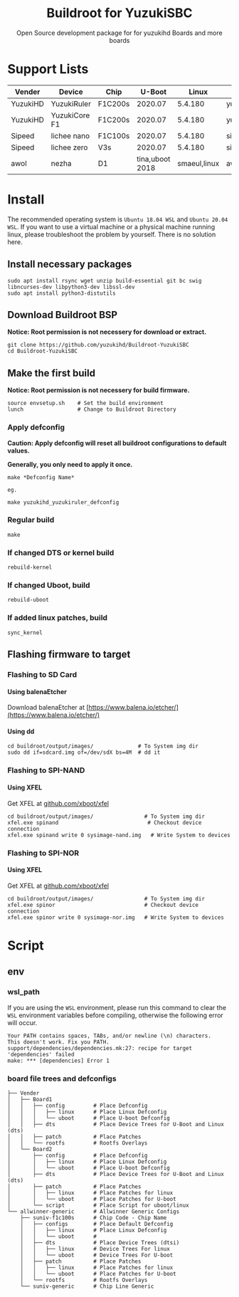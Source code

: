<h1 align="center">Buildroot for YuzukiSBC</h1>
<p align="center">Open Source development package for for yuzukihd Boards and more boards</p>

# Support Lists
|  Vender  | Device      | Chip    | U-Boot  | Linux   | Defconfig |
| -------- | ----------- | ------- | ------- | ------- | --------- |
| YuzukiHD | YuzukiRuler | F1C200s | 2020.07 | 5.4.180 | yuzukihd_yuzukiruler_defconfig |
| YuzukiHD | YuzukiCore F1 | F1C200s | 2020.07 | 5.4.180 | yuzukihd_yuzukicore_f1_defconfig |
| Sipeed   | lichee nano | F1C100s | 2020.07 | 5.4.180 | sipeed_lichee_nano_defconfig |
| Sipeed   | lichee zero | V3s | 2020.07 | 5.4.180 | sipeed_lichee_zero_defconfig |
| awol   | nezha | D1 | tina,uboot 2018 | smaeul,linux | awol_nezha_defconfig |


# Install

The recommended operating system is `Ubuntu 18.04 WSL` and `Ubuntu 20.04 WSL`. If you want to use a virtual machine or a physical machine running linux, please troubleshoot the problem by yourself. There is no solution here.

## Install necessary packages
``` shell
sudo apt install rsync wget unzip build-essential git bc swig libncurses-dev libpython3-dev libssl-dev
sudo apt install python3-distutils
```

## Download Buildroot BSP
**Notice: Root permission is not necessery for download or extract.**
```shell
git clone https://github.com/yuzukihd/Buildroot-YuzukiSBC
cd Buildroot-YuzukiSBC
```

## Make the first build
**Notice: Root permission is not necessery for build firmware.**

```
source envsetup.sh    # Set the build environment
lunch                 # Change to Buildroot Directory
```

### Apply defconfig
**Caution: Apply defconfig will reset all buildroot configurations to default values.**

**Generally, you only need to apply it once.**
```shell
make *Defconfig Name*

eg.

make yuzukihd_yuzukiruler_defconfig
```

### Regular build
```shell
make
```

### If changed DTS or kernel build
```shell
rebuild-kernel
```

### If changed Uboot, build
```shell
rebuild-uboot
```

### If added linux patches, build
```shell
sync_kernel
```

## Flashing firmware to target

### Flashing to SD Card
#### Using balenaEtcher

Download balenaEtcher at [https://www.balena.io/etcher/](https://www.balena.io/etcher/)

#### Using dd
```
cd buildroot/output/images/              # To System img dir
sudo dd if=sdcard.img of=/dev/sdX bs=4M  # dd it
```

### Flashing to SPI-NAND
#### Using XFEL

Get XFEL at [github.com/xboot/xfel](https://github.com/xboot/xfel/releases/)

```shell
cd buildroot/output/images/                # To System img dir
xfel.exe spinand                            # Checkout device connection
xfel.exe spinand write 0 sysimage-nand.img   # Write System to devices
```

### Flashing to SPI-NOR
#### Using XFEL

Get XFEL at [github.com/xboot/xfel](https://github.com/xboot/xfel/releases/)

```shell
cd buildroot/output/images/                # To System img dir
xfel.exe spinor                            # Checkout device connection
xfel.exe spinor write 0 sysimage-nor.img   # Write System to devices
```

<script id="asciicast-470363" src="https://asciinema.org/a/470363.js" async></script>

# Script

## env

### wsl_path

If you are using the `WSL` environment, please run this command to clear the `WSL` environment variables before compiling, otherwise the following error will occur.

```
Your PATH contains spaces, TABs, and/or newline (\n) characters.
This doesn't work. Fix you PATH.
support/dependencies/dependencies.mk:27: recipe for target 'dependencies' failed
make: *** [dependencies] Error 1
```

### board file trees and defconfigs

```tree
├── Vender
│   ├── Board1
│   │   ├── config         # Place Defconfig
│   │   │   ├── linux      # Place Linux Defconfig
│   │   │   └── uboot      # Place U-boot Defconfig
│   │   ├── dts            # Place Device Trees for U-Boot and Linux (dts)
│   │   ├── patch          # Place Patches
│   │   └── rootfs         # Rootfs Overlays
│   └── Board2
│       ├── config         # Place Defconfig
│       │   ├── linux      # Place Linux Defconfig
│       │   └── uboot      # Place U-boot Defconfig
│       ├── dts            # Place Device Trees for U-Boot and Linux (dts)
│       ├── patch          # Place Patches
│       │   ├── linux      # Place Patches for linux
│       │   └── uboot      # Place Patches for U-boot
│       └── script         # Place Script for uboot/linux
└── allwinner-generic      # Allwinner Generic Configs
    ├── suniv-f1c100s      # Chip Code - Chip Name
    │   ├── configs        # Place Default Defconfig
    │   │   ├── linux      # Place Linux Defconfig
    │   │   └── uboot      #
    │   ├── dts            # Place Device Trees (dtsi)
    │   │   ├── linux      # Device Trees For linux
    │   │   └── uboot      # Device Trees For U-boot
    │   ├── patch          # Place Patches
    │   │   ├── linux      # Place Patches for linux
    │   │   └── uboot      # Place Patches for U-boot
    │   └── rootfs         # Rootfs Overlays
    └── suniv-generic      # Chip Line Generic
```